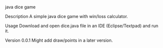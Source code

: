 java dice game

Description
  A simple java dice game with win/loss calculator.
  
Usage
  Download and open dice.java file in an IDE (Eclipse/Textpad) and run it.
  
Version
  0.0.1
  Might add draw/points in a later version.
